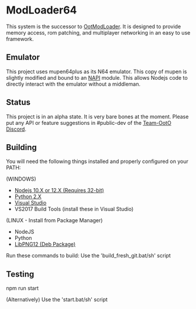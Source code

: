# ModLoader64
This system is the successor to [OotModLoader](https://github.com/hylian-modding/OotModLoader). It is designed to provide memory access, rom patching, and multiplayer networking in an easy to use framework.

## Emulator
This project uses mupen64plus as its N64 emulator. This copy of mupen is slightly modified and bound to an [NAPI](https://nodejs.org/api/n-api.html) module. This allows Nodejs code to directly interact with the emulator without a middleman.

## Status
This project is in an alpha state. It is very bare bones at the moment. Please put any API or feature suggestions in #public-dev of the [Team-OotO Discord](https://discord.gg/UFVY9DE).

## Building

You will need the following things installed and properly configured on your PATH:

(WINDOWS)
* [Nodejs 10.X or 12.X (Requires 32-bit)](https://nodejs.org/en/)
* [Python 2.X](https://www.python.org/downloads/release/python-278/)
* [Visual Studio](https://visualstudio.microsoft.com/)
* VS2017 Build Tools (install these in Visual Studio)

(LINUX - Install from Package Manager)
* NodeJS
* Python
* [LibPNG12 (Deb Package)](https://github.com/hylian-modding/ModLoader64-M64P-Core/raw/master/debian%20dependancies/libpng12-0_1.2.50-2%2Bdeb8u3_amd64.deb)

Run these commands to build:
Use the 'build_fresh_git.bat/sh' script

## Testing
npm run start

(Alternatively)
Use the 'start.bat/sh' script